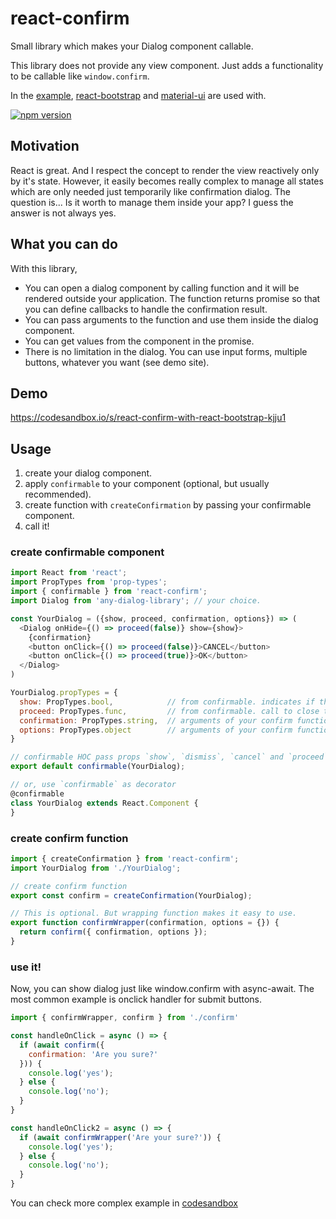 # react-confirm
Small library which makes your Dialog component callable.

This library does not provide any view component. Just adds a functionality to be callable like `window.confirm`.

In the [example](https://github.com/haradakunihiko/react-confirm/tree/master/example), [react-bootstrap](https://react-bootstrap.github.io/components.html#modals) and [material-ui](http://www.material-ui.com/#/components/dialog) are used with.

[![npm version](https://badge.fury.io/js/react-confirm.svg)](https://badge.fury.io/js/react-confirm)

## Motivation
 React is great. And I respect the concept to render the view reactively only by it's state. However, it easily becomes really complex to manage all states which are only needed just temporarily like confirmation dialog. The question is... Is it worth to manage them inside your app? I guess the answer is not always yes.

## What you can do
 With this library,
 - You can open a dialog component by calling function and it will be rendered outside your application. The function returns promise so that you can define callbacks to handle the confirmation result.
 - You can pass arguments to the function and use them inside the dialog component.
 - You can get values from the component in the promise.
 - There is no limitation in the dialog. You can use input forms, multiple buttons, whatever you want (see demo site).

## Demo
https://codesandbox.io/s/react-confirm-with-react-bootstrap-kjju1

## Usage
1. create your dialog component.
2. apply `confirmable` to your component (optional, but usually recommended).
3. create function with `createConfirmation` by passing your confirmable component.
4. call it!

### create confirmable component

```js
import React from 'react';
import PropTypes from 'prop-types';
import { confirmable } from 'react-confirm';
import Dialog from 'any-dialog-library'; // your choice.

const YourDialog = ({show, proceed, confirmation, options}) => (
  <Dialog onHide={() => proceed(false)} show={show}>
    {confirmation}
    <button onClick={() => proceed(false)}>CANCEL</button>
    <button onClick={() => proceed(true)}>OK</button>
  </Dialog>
)

YourDialog.propTypes = {
  show: PropTypes.bool,            // from confirmable. indicates if the dialog is shown or not.
  proceed: PropTypes.func,         // from confirmable. call to close the dialog with promise resolved.
  confirmation: PropTypes.string,  // arguments of your confirm function
  options: PropTypes.object        // arguments of your confirm function
}

// confirmable HOC pass props `show`, `dismiss`, `cancel` and `proceed` to your component.
export default confirmable(YourDialog);

// or, use `confirmable` as decorator
@confirmable
class YourDialog extends React.Component {
}


```

### create confirm function
```js
import { createConfirmation } from 'react-confirm';
import YourDialog from './YourDialog';

// create confirm function
export const confirm = createConfirmation(YourDialog);

// This is optional. But wrapping function makes it easy to use.
export function confirmWrapper(confirmation, options = {}) {
  return confirm({ confirmation, options });
}

```

### use it!
Now, you can show dialog just like window.confirm with async-await. The most common example is onclick handler for submit buttons.
 
```js
import { confirmWrapper, confirm } from './confirm'

const handleOnClick = async () => {
  if (await confirm({
    confirmation: 'Are you sure?'
  })) {
    console.log('yes');
  } else {
    console.log('no');
  }
}

const handleOnClick2 = async () => {
  if (await confirmWrapper('Are your sure?')) {
    console.log('yes');
  } else {
    console.log('no');
  }
}

```

You can check more complex example in [codesandbox](https://codesandbox.io/s/react-confirm-with-react-bootstrap-kjju1)

